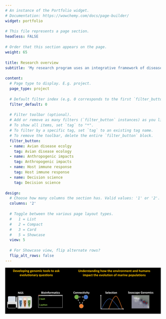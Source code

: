 ```yaml
---
# An instance of the Portfolio widget.
# Documentation: https://wowchemy.com/docs/page-builder/
widget: portfolio

# This file represents a page section.
headless: FALSE

# Order that this section appears on the page.
weight: 65

title: Research overview
subtitle: 'My research program uses an integrative framework of disease evolutionary ecology and host immunology to examine the affect of emerging avian pathogens and parasites  on hosts. I leverage research to address conservation needs using decision science through collaborative efforts with agency, managers, and stakeholder partners to mitigate drivers of avian decline.' 

content:
  # Page type to display. E.g. project.
  page_type: project

  # Default filter index (e.g. 0 corresponds to the first `filter_button` instance below).
  filter_default: 0

  # Filter toolbar (optional).
  # Add or remove as many filters (`filter_button` instances) as you like.
  # To show all items, set `tag` to "*".
  # To filter by a specific tag, set `tag` to an existing tag name.
  # To remove the toolbar, delete the entire `filter_button` block.
  filter_button:
  - name: Avian disease ecolgy
    tag: Avian disease ecology 
  - name: Anthropogenic impacts
    tag: Anthropogenic impacts
  - name: Host immune response
    tag: Host immune response
  - name: Decision science
    tag: Decision science
        
design:
  # Choose how many columns the section has. Valid values: '1' or '2'.
  columns: '2'

  # Toggle between the various page layout types.
  #   1 = List
  #   2 = Compact
  #   3 = Card
  #   5 = Showcase
  view: 5

  # For Showcase view, flip alternate rows?
  flip_alt_rows: false
---
```

![screen reader text](RO.png)
